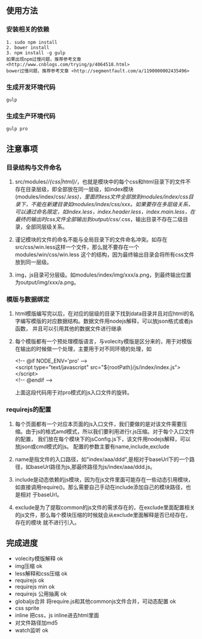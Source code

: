 ## 使用方法
### 安装相关的依赖</br>
	1. sudo npm install
	2. bower install
	3. npm install -g gulp
	如果出现npm过慢问题，推荐参考文章 <http://www.cnblogs.com/trying/p/4064518.html>
	bower过慢问题，推荐参考文章 <http://segmentfault.com/a/1190000002435496>

### 生成开发环境代码</br>
	gulp

### 生成生产环境代码</br>
	gulp pro


## 注意事项

### 目录结构与文件命名

1. src/modules/*/{css|html}/*，也就是模块中的每个css和html目录下的文件不存在目录层级，即全部放在同一层级，如index模块(modules/index/css/*.less)，里面的less文件全部放到modules/index/css目录下，不能在新建目录如modules/index/css/xxx。如果要存在多层级关系，可以通过命名限定，如index.less，index.header.less，index.main.less，在最终的输出时css文件全部输出到output/css/*.css，输出目录不存在二级目录，全部同层级关系。

2. 谨记模块的文件的命名不能与全局目录下的文件命名冲突。如存在src/css/win.less这样一个文件，那么就不要存在一个modules/win/css/win.less
这个的结构，因为最终输出目录会将所有css文件放到同一层级。

3. img，js目录可分层级。如modules/index/img/xxx/a.png，到最终输出位置为output/img/xxx/a.png。

### 模版与数据绑定

1. html模版编写完以后，在对应的层级的目录下找到data目录并且对应html的名字编写模版的对应数据结构。数据文件用nodejs解释，可以放json格式或者js函数，
并且可以引用其他的数据文件进行继承

2. 每个模版都有一个预处理模版语言，与volecity模版是区分来的，用于对模版在输出的时候做一个处理，主要用于对不同环境的处理，如

	&lt;!-- @if NODE_ENV='pro' --&gt;</br>
&lt;script type="text/javascript" src="${rootPath}/js/index/index.js">&lt;/script&gt;</br>
&lt;!-- @endif --&gt;

	上面这段代码用于对pro模式的js入口文件的旋转。

### requirejs的配置
1. 每个页面都有一个对应本页面的js入口文件，我们要做的是对该文件需要压缩。由于js的格式amd模式，所以我们要利用进行r.js压缩。对于每个入口文件的配置，
我们放在每个模块下的jsConfig.js下，该文件用nodejs解释，可以放json或cmd模式的js。
配置的参数主要有name,include,exclude

2. name是指文件的入口路径，如"index/aaa/ddd",是相对于baseUrl下的一个路径，如baseUrl路径为js,那最终路径为js/index/aaa/ddd.js。

3. include是动态依赖的js模块，因为在js文件里面可能存在一些动态引用模块，如直接调用require()。那么需要自己手动在include添加自己的模块路径，也是相对
于baseUrl。

4. exclude是为了提取common的js文件的需求存在的，在exclude里面配置相关的js文件，那么每个模块压缩的时候就会从exclude里面解释是否已经存在，存在的模块
就不进行引入。



## 完成进度
* volecity模版解释 ok</br>
* img压缩 ok</br>
* less解释和css压缩 ok</br>
* requirejs ok</br>
* requirejs min ok</br>
* requirejs 公用抽离 ok</br>
* globaljs合并 将require.js和其他commonjs文件合并，可动态配置 ok
* css sprite</br>
* inline 把css，js inline进去html里面</br>
* 对文件路径加md5</br>
* watch监听 ok</br>

